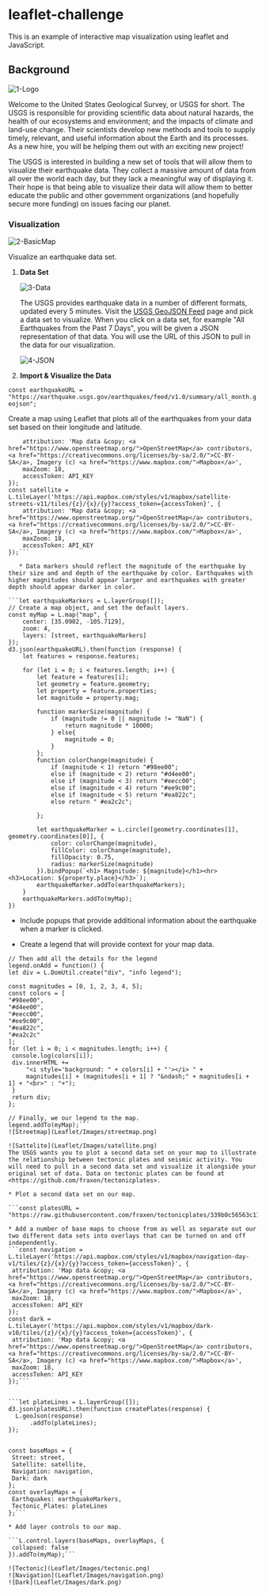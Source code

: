 # leaflet-challenge
This is an example of interactive map visualization using leaflet and JavaScript.


## Background

![1-Logo](Leaflet/Images/1-Logo.png)

Welcome to the United States Geological Survey, or USGS for short. The USGS is responsible for providing scientific data about natural hazards, the health of our ecosystems and environment; and the impacts of climate and land-use change. Their scientists develop new methods and tools to supply timely, relevant, and useful information about the Earth and its processes. As a new hire, you will be helping them out with an exciting new project!

The USGS is interested in building a new set of tools that will allow them to visualize their earthquake data. They collect a massive amount of data from all over the world each day, but they lack a meaningful way of displaying it. Their hope is that being able to visualize their data will allow them to better educate the public and other government organizations (and hopefully secure more funding) on issues facing our planet.


### Visualization

![2-BasicMap](Leaflet/Images/2-BasicMap.png)

Visualize an earthquake data set.

1. **Data Set**

   ![3-Data](Leaflet/Images/3-Data.png)

   The USGS provides earthquake data in a number of different formats, updated every 5 minutes. Visit the [USGS GeoJSON Feed](http://earthquake.usgs.gov/earthquakes/feed/v1.0/geojson.php) page and pick a data set to visualize. When you click on a data set, for example "All Earthquakes from the Past 7 Days", you will be given a JSON representation of that data. You will use the URL of this JSON to pull in the data for our visualization.

   ![4-JSON](Leaflet/Images/4-JSON.png)

2. **Import & Visualize the Data**

```const earthquakeURL = "https://earthquake.usgs.gov/earthquakes/feed/v1.0/summary/all_month.geojson";```

   Create a map using Leaflet that plots all of the earthquakes from your data set based on their longitude and latitude.

```const street= L.tileLayer('https://api.mapbox.com/styles/v1/mapbox/streets-v11/tiles/{z}/{x}/{y}?access_token={accessToken}', {
    attribution: 'Map data &copy; <a href="https://www.openstreetmap.org/">OpenStreetMap</a> contributors, <a href="https://creativecommons.org/licenses/by-sa/2.0/">CC-BY-SA</a>, Imagery (c) <a href="https://www.mapbox.com/">Mapbox</a>',
    maxZoom: 18,
    accessToken: API_KEY
});
const satellite = L.tileLayer('https://api.mapbox.com/styles/v1/mapbox/satellite-streets-v11/tiles/{z}/{x}/{y}?access_token={accessToken}', {
    attribution: 'Map data &copy; <a href="https://www.openstreetmap.org/">OpenStreetMap</a> contributors, <a href="https://creativecommons.org/licenses/by-sa/2.0/">CC-BY-SA</a>, Imagery (c) <a href="https://www.mapbox.com/">Mapbox</a>',
    maxZoom: 18,
    accessToken: API_KEY
});```

   * Data markers should reflect the magnitude of the earthquake by their size and and depth of the earthquake by color. Earthquakes with higher magnitudes should appear larger and earthquakes with greater depth should appear darker in color.

```let earthquakeMarkers = L.layerGroup([]);
// Create a map object, and set the default layers.
const myMap = L.map("map", {
    center: [35.0902, -105.7129],
    zoom: 4,
    layers: [street, earthquakeMarkers]
});
d3.json(earthquakeURL).then(function (response) {
    let features = response.features;

    for (let i = 0; i < features.length; i++) {
        let feature = features[i];
        let geometry = feature.geometry;
        let property = feature.properties;
        let magnitude = property.mag;

        function markerSize(magnitude) {
            if (magnitude != 0 || magnitude != "NaN") {
                return magnitude * 10000;
            } else{
                magnitude = 0;
            }
        };
        function colorChange(magnitude) {
            if (magnitude < 1) return "#98ee00";
            else if (magnitude < 2) return "#d4ee00";
            else if (magnitude < 3) return "#eecc00";
            else if (magnitude < 4) return "#ee9c00";
            else if (magnitude < 5) return "#ea822c";
            else return " #ea2c2c";

        }; 

        let earthquakeMarker = L.circle([geometry.coordinates[1], geometry.coordinates[0]], {
            color: colorChange(magnitude),
            fillColor: colorChange(magnitude),
            fillOpacity: 0.75,
            radius: markerSize(magnitude)
        }).bindPopup(`<h1> Magnitude: ${magnitude}</h1><hr><h3>Location: ${property.place}</h3>`);
        earthquakeMarker.addTo(earthquakeMarkers);
    }
    earthquakeMarkers.addTo(myMap);
}) 
```
   * Include popups that provide additional information about the earthquake when a marker is clicked.

   * Create a legend that will provide context for your map data.
   ```let legend = L.control({position: "bottomright"});
// Then add all the details for the legend
legend.onAdd = function() {
let div = L.DomUtil.create("div", "info legend");

const magnitudes = [0, 1, 2, 3, 4, 5];
const colors = [
  "#98ee00",
  "#d4ee00",
  "#eecc00",
  "#ee9c00",
  "#ea822c",
  "#ea2c2c"
];
for (let i = 0; i < magnitudes.length; i++) {
    console.log(colors[i]);
    div.innerHTML +=
        "<i style='background: " + colors[i] + "'></i> " +
        magnitudes[i] + (magnitudes[i + 1] ? "&ndash;" + magnitudes[i + 1] + "<br>" : "+");
    }
    return div;
};

// Finally, we our legend to the map.
legend.addTo(myMap);```
![Streetmap](Leaflet/Images/streetmap.png)

![Sattelite](Leaflet/Images/satellite.png)
The USGS wants you to plot a second data set on your map to illustrate the relationship between tectonic plates and seismic activity. You will need to pull in a second data set and visualize it alongside your original set of data. Data on tectonic plates can be found at <https://github.com/fraxen/tectonicplates>.

* Plot a second data set on our map.

```const platesURL = "https://raw.githubusercontent.com/fraxen/tectonicplates/339b0c56563c118307b1f4542703047f5f698fae/GeoJSON/PB2002_plates.json";```

* Add a number of base maps to choose from as well as separate out our two different data sets into overlays that can be turned on and off independently.
```const navigation = L.tileLayer('https://api.mapbox.com/styles/v1/mapbox/navigation-day-v1/tiles/{z}/{x}/{y}?access_token={accessToken}', {
    attribution: 'Map data &copy; <a href="https://www.openstreetmap.org/">OpenStreetMap</a> contributors, <a href="https://creativecommons.org/licenses/by-sa/2.0/">CC-BY-SA</a>, Imagery (c) <a href="https://www.mapbox.com/">Mapbox</a>',
    maxZoom: 18,
    accessToken: API_KEY
});
const dark = L.tileLayer('https://api.mapbox.com/styles/v1/mapbox/dark-v10/tiles/{z}/{x}/{y}?access_token={accessToken}', {
    attribution: 'Map data &copy; <a href="https://www.openstreetmap.org/">OpenStreetMap</a> contributors, <a href="https://creativecommons.org/licenses/by-sa/2.0/">CC-BY-SA</a>, Imagery (c) <a href="https://www.mapbox.com/">Mapbox</a>',
    maxZoom: 18,
    accessToken: API_KEY
});```


```let plateLines = L.layerGroup([]);
d3.json(platesURL).then(function createPlates(response) {
     L.geoJson(response)
         .addTo(plateLines);
});


const baseMaps = {
    Street: street,
    Satellite: satellite,
    Navigation: navigation,
    Dark: dark
};
const overlayMaps = {
    Earthquakes: earthquakeMarkers,
    Tectonic_Plates: plateLines
};```

* Add layer controls to our map.

```L.control.layers(baseMaps, overlayMaps, {
    collapsed: false
}).addTo(myMap);```

![Tectonic](Leaflet/Images/tectonic.png)
![Navigation](Leaflet/Images/navigation.png)
![Dark](Leaflet/Images/dark.png)
